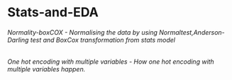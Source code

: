 # Stats-and-EDA

###### Normality-boxCOX - Normalising the data by using Normaltest,Anderson-Darling test and BoxCox transformation from stats model
###### One hot encoding with multiple variables - How one hot encoding with multiple variables happen.
